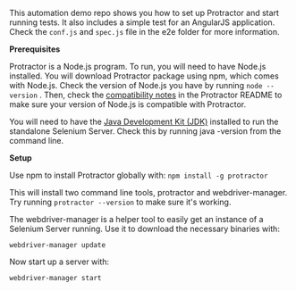 This automation demo repo shows you how to set up Protractor and start running tests. It also includes a simple test for an AngularJS application. Check the ``` conf.js ``` and ``` spec.js ``` file in the e2e folder for more information.

**Prerequisites**

Protractor is a Node.js program. To run, you will need to have Node.js installed. You will download Protractor package using npm, which comes with Node.js. Check the version of Node.js you have by running ``` node --version ``` . Then, check the [compatibility notes](https://github.com/angular/protractor#compatibility) in the Protractor README to make sure your version of Node.js is compatible with Protractor.

You will need to have the [Java Development Kit (JDK)](http://www.oracle.com/technetwork/java/javase/downloads/index.html) installed to run the standalone Selenium Server. Check this by running java -version from the command line.

**Setup**

Use npm to install Protractor globally with:
``` npm install -g protractor ```

This will install two command line tools, protractor and webdriver-manager. Try running ``` protractor --version ``` to make sure it's working.

The webdriver-manager is a helper tool to easily get an instance of a Selenium Server running. Use it to download the necessary binaries with:

``` webdriver-manager update ```

Now start up a server with:

``` webdriver-manager start ```
